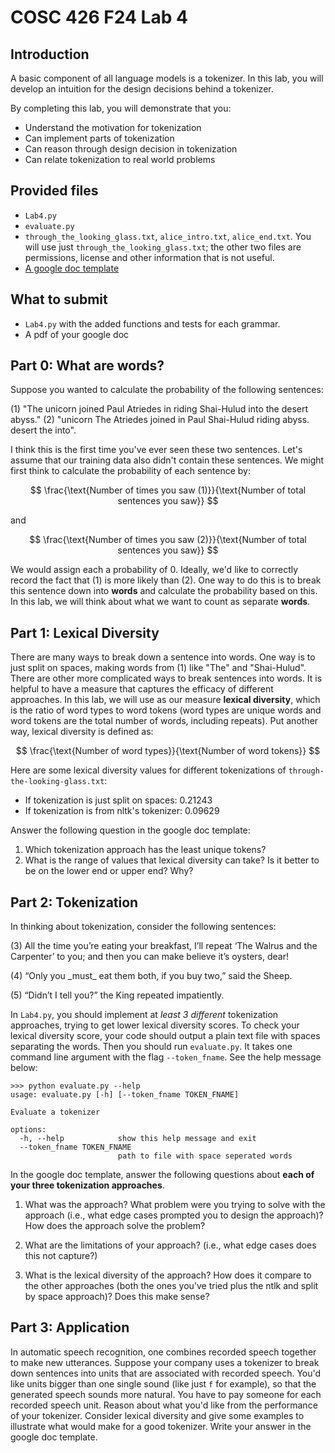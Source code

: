 # COSC 426 F24 Lab 4

## Introduction

A basic component of all language models is a tokenizer. In this lab, you will
develop an intuition for the design decisions behind a tokenizer. 

By completing this lab, you will demonstrate that you: 

- Understand the motivation for tokenization 
- Can implement parts of tokenization
- Can reason through design decision in tokenization 
- Can relate tokenization to real world problems

## Provided files
- `Lab4.py` 
- `evaluate.py`
- `through_the_looking_glass.txt`, `alice_intro.txt`, `alice_end.txt`. You will use just `through_the_looking_glass.txt`; the other two files are permissions, license and other information that is not useful. 
- [A google doc
  template](https://docs.google.com/document/d/1Bn46WWhuIXTNNxwGDN8lWFW8EpDaSeCf7zf-VWL8TQY/edit?usp=sharing)

## What to submit
- `Lab4.py` with the added functions and tests for each grammar. 
- A pdf of your google doc


## Part 0: What are words? 

Suppose you wanted to calculate the probability of the following sentences:

(1)  "The unicorn joined Paul Atriedes in riding Shai-Hulud into the desert abyss." 
(2)  "unicorn The Atriedes joined in Paul Shai-Hulud riding abyss. desert the into". 

I think this is the first time you've ever seen these two sentences. Let's
assume that our training data also didn't contain these sentences. We might
first think to calculate the probability of each sentence by: 

$$ \frac{\text{Number of times you saw (1)}}{\text{Number of total sentences you saw}} $$ 

and

$$ \frac{\text{Number of times you saw (2)}}{\text{Number of total sentences you saw}} $$ 

We would assign each a probability of 0. Ideally, we'd like to correctly record
the fact that (1) is more likely than (2).  One way to do this is to break this
sentence down into **words** and calculate the probability based on this. In
this lab, we will think about what we want to count as separate **words**. 

## Part 1: Lexical Diversity 

There are many ways to break down a sentence into words. One way is to just
split on spaces, making words from (1) like "The" and "Shai-Hulud". There are
other more complicated ways to break sentences into words. It is helpful to have
a measure that captures the efficacy of different approaches. In this lab, we will use as our
measure **lexical diversity**, which is the ratio of word types to word tokens
(word types are unique words and word tokens are the total number of words,
including repeats). Put another way, lexical diversity is defined as: 

$$ \frac{\text{Number of word types}}{\text{Number of word tokens}} $$

Here are some lexical diversity values for different tokenizations of
`through-the-looking-glass.txt`: 

- If tokenization is just split on spaces: 0.21243
- If tokenization is from nltk's tokenizer: 0.09629 

Answer the following question in the google doc template: 

1. Which tokenization approach has the least unique tokens?
2. What is the range of values that lexical diversity can take? Is it better to be on the lower end or upper end? Why? 


## Part 2: Tokenization 

In thinking about tokenization, consider the following sentences: 

(3) All the time you’re eating your breakfast, I’ll repeat ‘The Walrus and the
    Carpenter’ to you; and then you can make believe it’s oysters, dear!

(4) “Only you \_must\_ eat them both, if you buy two,” said the Sheep.

(5) “Didn’t I tell you?” the King repeated impatiently. 


In `Lab4.py`, you should implement at *least 3 different* tokenization
approaches, trying to get lower lexical diversity scores. To check your lexical
diversity score, your code should output a plain text file with spaces
separating the words. Then you should run `evaluate.py`. It takes one command
line argument with the flag `--token_fname`. See the help message below: 

```
>>> python evaluate.py --help 
usage: evaluate.py [-h] [--token_fname TOKEN_FNAME]

Evaluate a tokenizer

options:
  -h, --help            show this help message and exit
  --token_fname TOKEN_FNAME
                        path to file with space seperated words
```

In the google doc template, answer the following questions about **each of your three tokenization approaches**.

1. What was the approach? What problem were you trying to solve with the approach (i.e., what edge cases prompted you to design the approach)? How does the approach solve the problem? 

2. What are the limitations of your approach? (i.e., what edge cases does this not capture?)

3. What is the lexical diversity of the approach? How does it compare to the other approaches (both the ones you've tried plus the ntlk and split by space approach)? Does this make sense? 


## Part 3: Application 

In automatic speech recognition, one combines recorded speech together to make
new utterances. Suppose your company uses a tokenizer to break down sentences
into units that are associated with recorded speech. You'd like units bigger
than one single sound (like just `f` for example), so that the generated speech
sounds more natural. You have to pay someone for each recorded speech unit.
Reason about what you'd like from the performance of your tokenizer. Consider
lexical diversity and give some examples to illustrate what would make for a
good tokenizer. Write your answer in the google doc template. 
